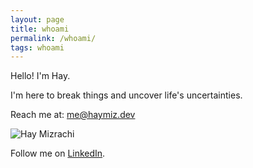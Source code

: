 ```yaml
---
layout: page
title: whoami
permalink: /whoami/
tags: whoami
---
```

Hello! I'm Hay.

I'm here to break things and uncover life's uncertainties.

Reach me at: [me@haymiz.dev](mailto:me@haymiz.dev)

<div class="py2 post-footer">
  <img src="{{ site.baseurl }}/images/me_1.png" alt="Hay Mizrachi" class="avatar" />
  <p>
    Follow me on <a href="https://www.linkedin.com/in/hay-mizrachi">LinkedIn</a>.
  </p>
</div>
